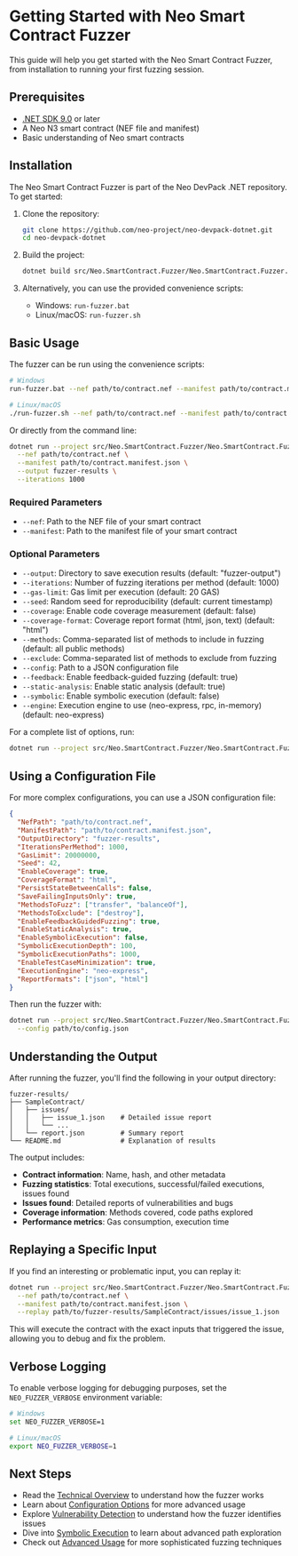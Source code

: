 # Getting Started with Neo Smart Contract Fuzzer

This guide will help you get started with the Neo Smart Contract Fuzzer, from installation to running your first fuzzing session.

## Prerequisites

- [.NET SDK 9.0](https://dotnet.microsoft.com/download) or later
- A Neo N3 smart contract (NEF file and manifest)
- Basic understanding of Neo smart contracts

## Installation

The Neo Smart Contract Fuzzer is part of the Neo DevPack .NET repository. To get started:

1. Clone the repository:
   ```bash
   git clone https://github.com/neo-project/neo-devpack-dotnet.git
   cd neo-devpack-dotnet
   ```

2. Build the project:
   ```bash
   dotnet build src/Neo.SmartContract.Fuzzer/Neo.SmartContract.Fuzzer.csproj
   ```

3. Alternatively, you can use the provided convenience scripts:
   - Windows: `run-fuzzer.bat`
   - Linux/macOS: `run-fuzzer.sh`

## Basic Usage

The fuzzer can be run using the convenience scripts:

```bash
# Windows
run-fuzzer.bat --nef path/to/contract.nef --manifest path/to/contract.manifest.json

# Linux/macOS
./run-fuzzer.sh --nef path/to/contract.nef --manifest path/to/contract.manifest.json
```

Or directly from the command line:

```bash
dotnet run --project src/Neo.SmartContract.Fuzzer/Neo.SmartContract.Fuzzer.csproj \
  --nef path/to/contract.nef \
  --manifest path/to/contract.manifest.json \
  --output fuzzer-results \
  --iterations 1000
```

### Required Parameters

- `--nef`: Path to the NEF file of your smart contract
- `--manifest`: Path to the manifest file of your smart contract

### Optional Parameters

- `--output`: Directory to save execution results (default: "fuzzer-output")
- `--iterations`: Number of fuzzing iterations per method (default: 1000)
- `--gas-limit`: Gas limit per execution (default: 20 GAS)
- `--seed`: Random seed for reproducibility (default: current timestamp)
- `--coverage`: Enable code coverage measurement (default: false)
- `--coverage-format`: Coverage report format (html, json, text) (default: "html")
- `--methods`: Comma-separated list of methods to include in fuzzing (default: all public methods)
- `--exclude`: Comma-separated list of methods to exclude from fuzzing
- `--config`: Path to a JSON configuration file
- `--feedback`: Enable feedback-guided fuzzing (default: true)
- `--static-analysis`: Enable static analysis (default: true)
- `--symbolic`: Enable symbolic execution (default: false)
- `--engine`: Execution engine to use (neo-express, rpc, in-memory) (default: neo-express)

For a complete list of options, run:

```bash
dotnet run --project src/Neo.SmartContract.Fuzzer/Neo.SmartContract.Fuzzer.csproj -- --help
```

## Using a Configuration File

For more complex configurations, you can use a JSON configuration file:

```json
{
  "NefPath": "path/to/contract.nef",
  "ManifestPath": "path/to/contract.manifest.json",
  "OutputDirectory": "fuzzer-results",
  "IterationsPerMethod": 1000,
  "GasLimit": 20000000,
  "Seed": 42,
  "EnableCoverage": true,
  "CoverageFormat": "html",
  "PersistStateBetweenCalls": false,
  "SaveFailingInputsOnly": true,
  "MethodsToFuzz": ["transfer", "balanceOf"],
  "MethodsToExclude": ["destroy"],
  "EnableFeedbackGuidedFuzzing": true,
  "EnableStaticAnalysis": true,
  "EnableSymbolicExecution": false,
  "SymbolicExecutionDepth": 100,
  "SymbolicExecutionPaths": 1000,
  "EnableTestCaseMinimization": true,
  "ExecutionEngine": "neo-express",
  "ReportFormats": ["json", "html"]
}
```

Then run the fuzzer with:

```bash
dotnet run --project src/Neo.SmartContract.Fuzzer/Neo.SmartContract.Fuzzer.csproj \
  --config path/to/config.json
```

## Understanding the Output

After running the fuzzer, you'll find the following in your output directory:

```
fuzzer-results/
├── SampleContract/
│   ├── issues/
│   │   ├── issue_1.json    # Detailed issue report
│   │   └── ...
│   └── report.json         # Summary report
└── README.md               # Explanation of results
```

The output includes:

- **Contract information**: Name, hash, and other metadata
- **Fuzzing statistics**: Total executions, successful/failed executions, issues found
- **Issues found**: Detailed reports of vulnerabilities and bugs
- **Coverage information**: Methods covered, code paths explored
- **Performance metrics**: Gas consumption, execution time

## Replaying a Specific Input

If you find an interesting or problematic input, you can replay it:

```bash
dotnet run --project src/Neo.SmartContract.Fuzzer/Neo.SmartContract.Fuzzer.csproj \
  --nef path/to/contract.nef \
  --manifest path/to/contract.manifest.json \
  --replay path/to/fuzzer-results/SampleContract/issues/issue_1.json
```

This will execute the contract with the exact inputs that triggered the issue, allowing you to debug and fix the problem.

## Verbose Logging

To enable verbose logging for debugging purposes, set the `NEO_FUZZER_VERBOSE` environment variable:

```bash
# Windows
set NEO_FUZZER_VERBOSE=1

# Linux/macOS
export NEO_FUZZER_VERBOSE=1
```

## Next Steps

- Read the [Technical Overview](./technical-overview.md) to understand how the fuzzer works
- Learn about [Configuration Options](./configuration-guide.md) for more advanced usage
- Explore [Vulnerability Detection](./vulnerability-detection.md) to understand how the fuzzer identifies issues
- Dive into [Symbolic Execution](./symbolic-execution.md) to learn about advanced path exploration
- Check out [Advanced Usage](./advanced-usage.md) for more sophisticated fuzzing techniques

